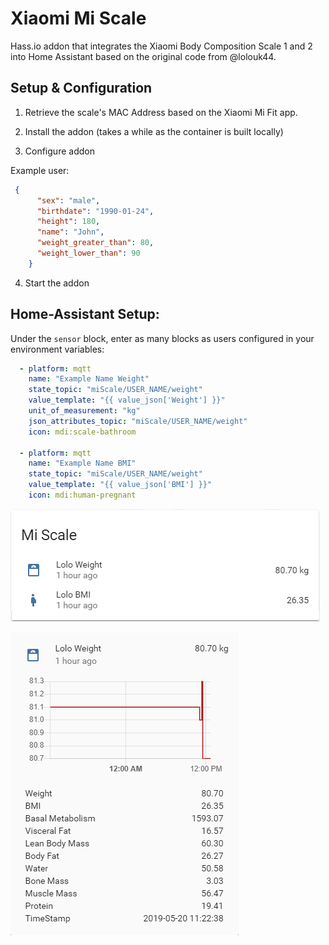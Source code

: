 # Xiaomi Mi Scale

Hass.io addon that integrates the Xiaomi Body Composition Scale 1 and 2 into Home Assistant based on the original code from @lolouk44.


## Setup & Configuration

1. Retrieve the scale's MAC Address based on the Xiaomi Mi Fit app.

2. Install the addon (takes a while as the container is built locally)
3. Configure addon

Example user:
```json
 {
      "sex": "male",
      "birthdate": "1990-01-24",
      "height": 180,
      "name": "John",
      "weight_greater_than": 80,
      "weight_lower_than": 90
    }
```
4. Start the addon

## Home-Assistant Setup:
Under the `sensor` block, enter as many blocks as users configured in your environment variables:

```yaml
  - platform: mqtt
    name: "Example Name Weight"
    state_topic: "miScale/USER_NAME/weight"
    value_template: "{{ value_json['Weight'] }}"
    unit_of_measurement: "kg"
    json_attributes_topic: "miScale/USER_NAME/weight"
    icon: mdi:scale-bathroom

  - platform: mqtt
    name: "Example Name BMI"
    state_topic: "miScale/USER_NAME/weight"
    value_template: "{{ value_json['BMI'] }}"
    icon: mdi:human-pregnant

```



![Mi Scale](Screenshots/HA_Lovelace_Card.png)

![Mi Scale](Screenshots/HA_Lovelace_Card_Details.png)